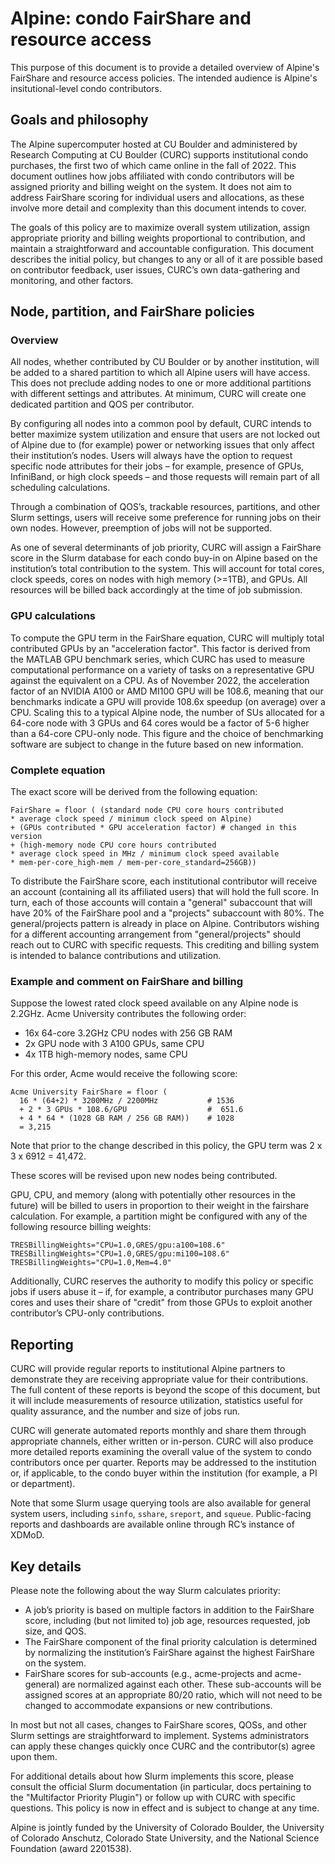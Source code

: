 # Alpine: condo FairShare and resource access 

This purpose of this document is to provide a detailed overview of 
Alpine's FairShare and resource access policies. The intended audience is 
Alpine's insitutional-level condo contributors.


## Goals and philosophy 

The Alpine supercomputer hosted at CU Boulder and administered by Research 
Computing at CU Boulder (CURC) supports institutional condo purchases, the 
first two of which came online in the fall of 2022. This document outlines 
how jobs affiliated with condo contributors will be assigned priority and 
billing weight on the system. It does not aim to address FairShare scoring 
for individual users and allocations, as these involve more detail and 
complexity than this document intends to cover. 

The goals of this policy are to maximize overall system utilization, 
assign appropriate priority and billing weights proportional to 
contribution, and maintain a straightforward and accountable 
configuration. This document describes the initial policy, but changes to 
any or all of it are possible based on contributor feedback, user issues, 
CURC’s own data-gathering and monitoring, and other factors. 

## Node, partition, and FairShare policies 

### Overview 

All nodes, whether contributed by CU Boulder or by another institution, 
will be added to a shared partition to which all Alpine users will have 
access. This does not preclude adding nodes to one or more additional 
partitions with different settings and attributes. At minimum, CURC will 
create one dedicated partition and QOS per contributor. 

By configuring all nodes into a common pool by default, CURC intends to 
better maximize system utilization and ensure that users are not locked 
out of Alpine due to (for example) power or networking issues that only 
affect their institution’s nodes. Users will always have the option to 
request specific node attributes for their jobs – for example, presence of 
GPUs, InfiniBand, or high clock speeds – and those requests will remain 
part of all scheduling calculations. 

Through a combination of QOS’s, trackable resources, partitions, and other 
Slurm settings, users will receive some preference for running jobs on 
their own nodes. However, preemption of jobs will not be supported. 

As one of several determinants of job priority, CURC will assign a 
FairShare score in the Slurm database for each condo buy-in on Alpine 
based on the institution’s total contribution to the system. This will 
account for total cores, clock speeds, cores on nodes with high memory 
(>=1TB), and GPUs. All resources will be billed back accordingly at the 
time of job submission. 

### GPU calculations 

To compute the GPU term in the FairShare equation, CURC will multiply 
total contributed GPUs by an "acceleration factor". This factor is derived 
from the MATLAB GPU benchmark series, which CURC has used to measure 
computational performance on a variety of tasks on a representative GPU 
against the equivalent on a CPU. 
As of November 2022, the acceleration factor of an NVIDIA A100 or AMD 
MI100 GPU will be 108.6, meaning that our benchmarks indicate a GPU will 
provide 108.6x speedup (on average) over a CPU. Scaling this to a typical 
Alpine node, the number of SUs allocated for a 64-core node with 3 GPUs 
and 64 cores would be a factor of 5-6 higher than a 64-core CPU-only node. 
This figure and the choice of benchmarking software are subject to change 
in the future based on new information. 

### Complete equation 

The exact score will be derived from the following equation: 

```
FairShare = floor ( (standard node CPU core hours contributed 
* average clock speed / minimum clock speed on Alpine) 
+ (GPUs contributed * GPU acceleration factor) # changed in this version 
+ (high-memory node CPU core hours contributed 
* average clock speed in MHz / minimum clock speed available 
* mem-per-core_high-mem / mem-per-core_standard=256GB)) 
```

To distribute the FairShare score, each institutional contributor will 
receive an account (containing all its affiliated users) that will hold 
the full score. In turn, each of those accounts will contain a "general" 
subaccount that will have 20% of the FairShare pool and a "projects" 
subaccount with 80%. The general/projects pattern is already in place on Alpine. Contributors wishing for a different accounting arrangement from "general/projects" should reach out to CURC with specific requests. This crediting and billing system is intended to balance contributions and 
utilization. 

### Example and comment on FairShare and billing 

Suppose the lowest rated clock speed available on any Alpine node is 
2.2GHz. Acme University contributes the following order: 

- 16x 64-core 3.2GHz CPU nodes with 256 GB RAM 
- 2x GPU node with 3 A100 GPUs, same CPU 
- 4x 1TB high-memory nodes, same CPU 

For this order, Acme would receive the following score: 

```
Acme University FairShare = floor ( 
  16 * (64+2) * 3200MHz / 2200MHz           # 1536 
  + 2 * 3 GPUs * 108.6/GPU                  #  651.6 
  + 4 * 64 * (1028 GB RAM / 256 GB RAM))    # 1028 
  = 3,215 
```

Note that prior to the change described in this policy, the GPU term was 2 
x 3 x 6912 = 41,472. 

These scores will be revised upon new nodes being contributed. 

GPU, CPU, and memory (along with potentially other resources in the 
future) will be billed to users in proportion to their weight in the 
fairshare calculation. For example, a partition might be configured with 
any of the following resource billing weights: 

```
TRESBillingWeights="CPU=1.0,GRES/gpu:a100=108.6" 
TRESBillingWeights="CPU=1.0,GRES/gpu:mi100=108.6" 
TRESBillingWeights="CPU=1.0,Mem=4.0" 
```

Additionally, CURC reserves the authority to modify this policy or 
specific jobs if users abuse it – if, for example, a contributor purchases 
many GPU cores and uses their share of "credit" from those GPUs to exploit 
another contributor’s CPU-only contributions. 

## Reporting 

CURC will provide regular reports to institutional Alpine partners to 
demonstrate they are receiving appropriate value for their contributions. 
The full content of these reports is beyond the scope of this document, 
but it will include measurements of resource utilization, statistics 
useful for quality assurance, and the number and size of jobs run. 

CURC will generate automated reports monthly and share them through 
appropriate channels, either written or in-person. CURC will also produce 
more detailed reports examining the overall value of the system to condo 
contributors once per quarter. Reports may be addressed to the institution 
or, if applicable, to the condo buyer within the institution (for example, 
a PI or department). 

Note that some Slurm usage querying tools are also available for general 
system users, including `sinfo`, `sshare`, `sreport`, and `squeue`. 
Public-facing reports and dashboards are available online through RC’s 
instance of XDMoD. 

## Key details 

Please note the following about the way Slurm calculates priority: 

- A job’s priority is based on multiple factors in addition to the 
FairShare score, including (but not limited to) job age, resources 
requested, job size, and QOS. 
- The FairShare component of the final priority calculation is determined 
by normalizing the institution’s FairShare against the highest FairShare 
on the system. 
- FairShare scores for sub-accounts (e.g., acme-projects and acme-general) 
are normalized against each other. These sub-accounts will be assigned 
scores at an appropriate 80/20 ratio, which will not need to be changed to 
accommodate expansions or new contributions. 

In most but not all cases, changes to FairShare scores, QOSs, and other 
Slurm settings are straightforward to implement. Systems administrators 
can apply these changes quickly once CURC and the contributor(s) agree 
upon them. 

For additional details about how Slurm implements this score, please 
consult the official Slurm documentation (in particular, docs pertaining 
to the "Multifactor Priority Plugin") or follow up with CURC with specific 
questions. This policy is now in effect and is subject to change at any 
time. 


Alpine is jointly funded by the University of Colorado Boulder, the 
University of Colorado Anschutz, Colorado State University, and the National Science 
Foundation (award 2201538).

